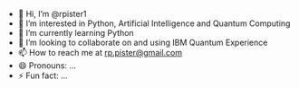 - 👋 Hi, I’m @rpister1
- 👀 I’m interested in Python, Artificial Intelligence and Quantum Computing
- 🌱 I’m currently learning Python
- 💞️ I’m looking to collaborate on and using IBM Quantum Experience  
- 📫 How to reach me at rp.pister@gmail.com  
- 😄 Pronouns: ...
- ⚡ Fun fact: ...

<!---
rpister1/rpister1 is a ✨ special ✨ repository because its `README.md` (this file) appears on your GitHub profile.
You can click the Preview link to take a look at your changes.
--->
